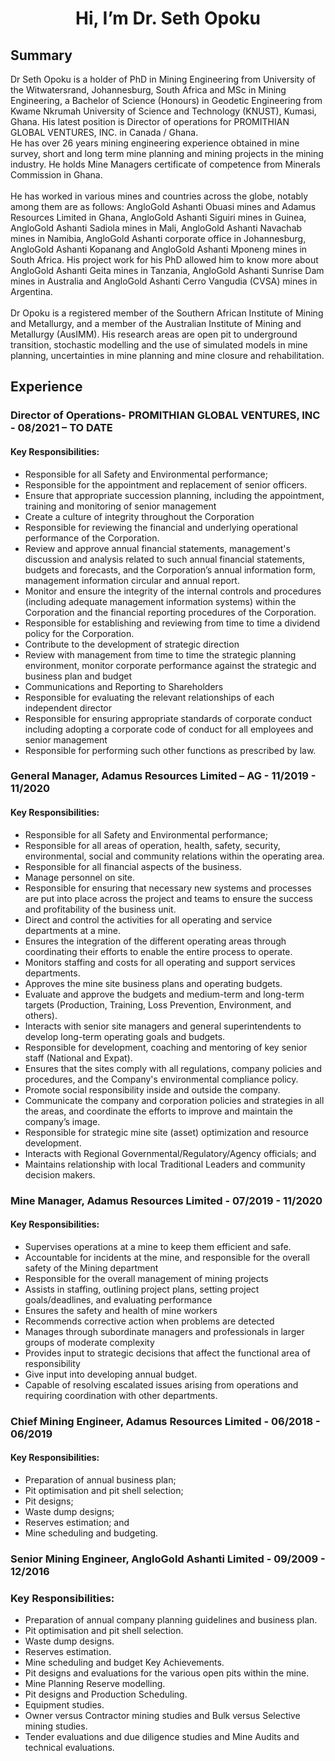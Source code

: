 <h1 align="center">Hi, I’m Dr. Seth Opoku</h1>

##  Summary

Dr Seth Opoku is a holder of PhD in Mining Engineering from University of the Witwatersrand, Johannesburg, South Africa and MSc in Mining Engineering, a Bachelor of Science (Honours) in Geodetic Engineering from Kwame Nkrumah University of Science and Technology (KNUST), Kumasi, Ghana. His latest position is Director of operations for PROMITHIAN GLOBAL VENTURES, INC. in Canada / Ghana.<br/>
He has over 26 years mining engineering experience obtained in mine survey, short and long term mine planning and mining projects in the mining industry. He holds Mine Managers certificate of competence from Minerals Commission in Ghana. 
<br/><br/>
He has worked in various mines and countries across the globe, notably among them are as follows: AngloGold Ashanti Obuasi mines and Adamus Resources Limited in Ghana, AngloGold Ashanti Siguiri mines in Guinea, AngloGold Ashanti Sadiola mines in Mali, AngloGold Ashanti Navachab mines in Namibia, AngloGold Ashanti corporate office in Johannesburg, AngloGold Ashanti Kopanang and AngloGold Ashanti Mponeng mines in South Africa. His project work for his PhD allowed him to know more about AngloGold Ashanti Geita mines in Tanzania, AngloGold Ashanti Sunrise Dam mines in Australia and AngloGold Ashanti Cerro Vangudia (CVSA) mines in Argentina.
<br/><br/>
Dr Opoku is a registered member of the Southern African Institute of Mining and Metallurgy, and a member of the Australian Institute of Mining and Metallurgy (AusIMM). His research areas are open pit to underground transition, stochastic modelling and the use of simulated models in mine planning, uncertainties in mine planning and mine closure and rehabilitation.

##  Experience

### Director of Operations- PROMITHIAN GLOBAL VENTURES, INC   - 08/2021 – TO DATE 
#### Key Responsibilities: <br/>
-	Responsible for all Safety and Environmental performance;
-	Responsible for the appointment and replacement of senior officers.
-	Ensure that appropriate succession planning, including the appointment, training and monitoring of senior management
-	Create a culture of integrity throughout the Corporation
- Responsible for reviewing the financial and underlying operational performance of the Corporation.
- Review and approve annual financial statements, management's discussion and analysis related to such annual financial statements, budgets and forecasts, and the Corporation’s  annual information form, management information circular and annual report.
-	Monitor and ensure the integrity of the internal controls and procedures (including adequate management information systems) within the Corporation and the financial reporting procedures of the Corporation. 
-	Responsible for establishing and reviewing from time to time a dividend policy for the Corporation.
-	Contribute to the development of strategic direction 
-	Review with management from time to time the strategic planning environment, monitor corporate performance against the strategic and business plan and budget 
-	Communications and Reporting to Shareholders
-	Responsible for evaluating the relevant relationships of each independent director 
-	Responsible for ensuring appropriate standards of corporate conduct including adopting a corporate code of conduct for all employees and senior management
-	Responsible for performing such other functions as prescribed by law.

 
### General Manager, Adamus Resources Limited – AG     - 11/2019 - 11/2020
#### Key Responsibilities:
-	Responsible for all Safety and Environmental performance;
-	Responsible for all areas of operation, health, safety, security, environmental, social and community relations within the operating area.
-	Responsible for all financial aspects of the business.
-	Manage personnel on site.
-	Responsible for ensuring that necessary new systems and processes are put into place across the project and teams to ensure the success and profitability of the business unit.
-	Direct and control the activities for all operating and service departments at a mine.
-	Ensures the integration of the different operating areas through coordinating their efforts to enable the entire process to operate.
-	Monitors staffing and costs for all operating and support services departments.
-	Approves the mine site business plans and operating budgets.
-	Evaluate and approve the budgets and medium-term and long-term targets (Production, Training, Loss Prevention, Environment, and others).
-	Interacts with senior site managers and general superintendents to develop long-term operating goals and budgets.
-	Responsible for development, coaching and mentoring of key senior staff (National and Expat).
-	Ensures that the sites comply with all regulations, company policies and procedures, and the Company's environmental compliance policy.
-	Promote social responsibility inside and outside the company.
-	Communicate the company and corporation policies and strategies in all the areas, and coordinate the efforts to improve and maintain the company’s image.
-	Responsible for strategic mine site (asset) optimization and resource development.
-	Interacts with Regional Governmental/Regulatory/Agency officials; and
-	Maintains relationship with local Traditional Leaders and community decision makers. 

### Mine Manager, Adamus Resources Limited   - 07/2019 - 11/2020

#### Key Responsibilities:
-	Supervises operations at a mine to keep them efficient and safe.
-	Accountable for incidents at the mine, and responsible for the overall safety of the Mining department
-	Responsible for the overall management of mining projects
-	Assists in staffing, outlining project plans, setting project goals/deadlines, and evaluating performance
-	Ensures the safety and health of mine workers
-	Recommends corrective action when problems are detected
-	Manages through subordinate managers and professionals in larger groups of moderate complexity
-	Provides input to strategic decisions that affect the functional area of responsibility
-	Give input into developing annual budget.
-	Capable of resolving escalated issues arising from operations and requiring coordination with other departments.

###  Chief Mining Engineer, Adamus Resources Limited      - 06/2018 - 06/2019
#### Key Responsibilities:
-	Preparation of annual business plan;
-	Pit optimisation and pit shell selection;
-	Pit designs;
-	Waste dump designs;
-	Reserves estimation; and
-	Mine scheduling and budgeting.

###  Senior Mining Engineer, AngloGold Ashanti Limited - 09/2009 - 12/2016
### Key Responsibilities:
-	Preparation of annual company planning guidelines and business plan.
-	Pit optimisation and pit shell selection.
-	Waste dump designs.
-	Reserves estimation.
-	Mine scheduling and budget Key Achievements.
-	Pit designs and evaluations for the various open pits within the mine.
-	Mine Planning Reserve modelling.
-	Pit designs and Production Scheduling.
- Equipment studies.
-	Owner versus Contractor mining studies and Bulk versus Selective mining studies.
-	Tender evaluations and due diligence studies and Mine Audits and technical evaluations.


<!---
sethOpoku/sethOpoku is a ✨ special ✨ repository because its `README.md` (this file) appears on your GitHub profile.
You can click the Preview link to take a look at your changes.
--->
